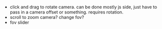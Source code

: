 * click and drag to rotate camera. can be done mostly js side, just have to pass in a camera offset or something. requires rotation.
* scroll to zoom camera? change fov?
* fov slider